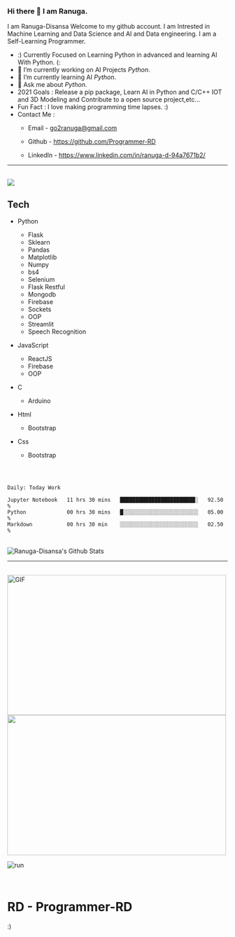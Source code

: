 ### Hi there 👋 I am Ranuga.
I am Ranuga-Disansa Welcome to my github account.
I am Intrested in Machine Learning and Data Science and AI and Data engineering.
I am a Self-Learning Programmer.
- :) Currently Focused on Learning Python in advanced and learning AI With Python. (:
- 🔭 I’m currently working on AI Projects *Python*.
- 🌱 I’m currently learning AI *Python*.
- 💬 Ask me about *Python*.
- 2021 Goals : Release a pip package, Learn AI in Python and C/C++ IOT and 3D Modeling and Contribute to a open source project,etc...
- Fun Fact : I love making programming time lapses. :)
- Contact Me :
  - Email - go2ranuga@gmail.com
  
  - Github - https://github.com/Programmer-RD
  
  - LinkedIn -  https://www.linkedin.com/in/ranuga-d-94a7671b2/
  
--------------------------------------------------------------------------------------------------------------------------------------------------------------------
<br>

<img align="center" src="https://github-readme-stats.vercel.app/api/top-langs/?username=Programmer-RD" />

<br>

## Tech

- Python
  - Flask
  - Sklearn
  - Pandas
  - Matplotlib
  - Numpy
  - bs4
  - Selenium
  - Flask Restful
  - Mongodb
  - Firebase
  - Sockets
  - OOP
  - Streamlit
  - Speech Recognition

- JavaScript
  - ReactJS
  - Firebase
  - OOP
  
- C
  - Arduino

- Html
  - Bootstrap

- Css
  - Bootstrap

<br>

<!--START_SECTION:waka-->
```text

Daily: Today Work

Jupyter Notebook   11 hrs 30 mins   ████████████████████████░   92.50 % 
Python             00 hrs 30 mins   █░░░░░░░░░░░░░░░░░░░░░░░░   05.00 % 
Markdown           00 hrs 30 min    ░░░░░░░░░░░░░░░░░░░░░░░░░   02.50 % 
```

<!--END_SECTION:waka-->

<br>

<img align="center" src="https://github-readme-stats.vercel.app/api?username=Programmer-RD&show_icons=true&hide_border=true" alt="Ranuga-Disansa's Github Stats">

<br>

--------------------------------------------------------------------------------------------------------------------------------------------------------------------

<br>

<img align="center" alt="GIF" src="https://github.com/abhisheknaiidu/abhisheknaiidu/blob/master/code.gif?raw=true" width="500" height="320" />

<img align="center" src="https://media.tenor.com/images/4706603d96f302497a3174eb49a766e7/tenor.gif" width="500" height="320">

![run](https://media0.giphy.com/media/WfwzZpfH8Ejra/giphy.gif)

<br>

# RD - Programmer-RD

:)

